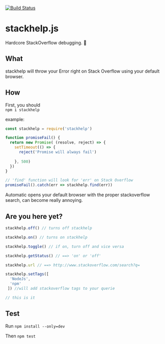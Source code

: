 [![Build Status](https://travis-ci.org/rdlagemann/stackhelp.js.svg?branch=master)](https://travis-ci.org/rdlagemann/stackhelp.js)
# stackhelp.js
Hardcore StackOverflow debugging. :see_no_evil:

## What
stackhelp will throw your Error right on Stack Overflow using your default browser.

## How

First, you should  
`npm i stackhelp`  
  
example:
```javascript
const stackhelp = require('stackhelp')

function promiseFail() {
  return new Promise( (resolve, reject) => {
    setTimeout(() => {
      reject('Promise will always fail')
      
    }, 500)
  })
}

// 'find' function will look for 'err' on Stack Overflow
promiseFail().catch(err => stackhelp.find(err))
```
Automatic opens your default browser with the proper stackoverflow search, can become really annoying.

## Are you here yet?

```javascript
stackhelp.off() // turns off stackhelp

stackhelp.on() // turns on stackhelp

stackhelp.toggle() // if on, turn off and vice versa

stackhelp.getStatus() // ==> 'on' or 'off'

stackhelp.url // ==> http://www.stackoverflow.com/search?q=

stackhelp.setTags([
  'NodeJs', 
  'npm'
 ]) //will add stackoverflow tags to your querie

// this is it
```
## Test
Run `npm install --only=dev`  

Then `npm test`
